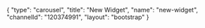 {
    "type": "carousel",
    "title": "New Widget",
    "name": "new-widget",
    "channelId": "120374991",
    "layout": "bootstrap"
}